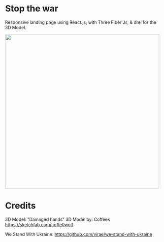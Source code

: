 # Stop the war

Responsive landing page using React.js, with Three Fiber Js, &  drei for the 3D Model. 

<p>
    <img src="https://i.imgur.com/XzR8muH.png" width="500" height="500" />
</p>

# Credits

3D Model: "Damaged hands" 3D Model by: Coffeek https://sketchfab.com/coffe0wolf

We Stand With Ukraine: https://github.com/virae/we-stand-with-ukraine
